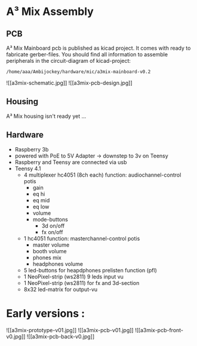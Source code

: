 # A³ Mix Assembly
## PCB
A³ Mix Mainboard pcb is published as kicad project. It comes with ready to fabricate gerber-files. You should find all information to assemble peripherals in the circuit-diagram of kicad-project:
```
/home/aaa/Ambijockey/hardware/mic/a3mix-mainboard-v0.2
```
![[a3mix-schematic.jpg]]
![[a3mix-pcb-design.jpg]]

## Housing
A³ Mix housing isn't ready yet ...

## Hardware
- Raspberry 3b
- powered with PoE to 5V Adapter -> downstep to 3v on Teensy
- Raspberry and Teensy are connected via usb
- Teensy 4.1
	- 4 multiplexer hc4051 (8ch each)
        function: audiochannel-control
        potis
        - gain 
        - eq hi
        - eq mid
        - eq low
        - volume
      - mode-buttons
        - 3d on/off
        - fx on/off
    - 1 hc4051
        function: masterchannel-control
        potis
        - master volume
        - booth volume
        - phones mix
        - headphones volume
    - 5 led-buttons for heapdphones prelisten function (pfl)
    - 1 NeoPixel-strip (ws2811) 9 leds input vu
	- 1 NeoPixel-strip (ws2811) for fx and 3d-section
    - 8x32 led-matrix for output-vu

# Early versions :
![[a3mix-prototype-v01.jpg]]
![[a3mix-pcb-v01.jpg]]
![[a3mix-pcb-front-v0.jpg]]
![[a3mix-pcb-back-v0.jpg]]